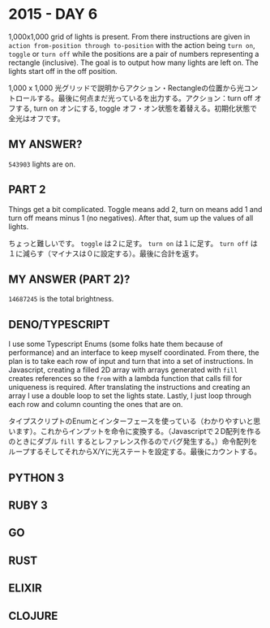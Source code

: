 # 2015 - DAY 6

1,000x1,000 grid of lights is present. From there instructions are given in `action from-position through to-position` with the action being `turn on`, `toggle` or `turn off` while the positions are a pair of numbers representing a rectangle (inclusive). The goal is to output how many lights are left on. The lights start off in the off position.

1,000 x 1,000 光グリッドで説明からアクション・Rectangleの位置から光コントロールする。最後に何点まだ光っているを出力する。アクション：turn off オフする, turn on オンにする, toggle オフ・オン状態を着替える。初期化状態で全光はオフです。

## MY ANSWER?

`543903` lights are on.

## PART 2

Things get a bit complicated. Toggle means add 2, turn on means add 1 and turn off means minus 1 (no negatives). After that, sum up the values of all lights.

ちょっと難しいです。 `toggle` は２に足す。 `turn on` は１に足す。 `turn off` は１に減らす（マイナスは０に設定する）。最後に合計を返す。

## MY ANSWER (PART 2)?

`14687245` is the total brightness.

## DENO/TYPESCRIPT

I use some Typescript Enums (some folks hate them because of performance) and an interface to keep myself coordinated. From there, the plan is to take each row of input and turn that into a set of instructions. In Javascript, creating a filled 2D array with arrays generated with `fill` creates references so the `from` with a lambda function that calls fill for uniqueness is required. After translating the instructions and creating an array I use a double loop to set the lights state. Lastly, I just loop through each row and column counting the ones that are on.

タイプスクリプトのEnumとインターフェースを使っている（わかりやすいと思います）。これからインプットを命令に変換する。（Javascriptで２D配列を作るのときにダブル `fill` するとレファレンス作るのでバグ発生する。）命令配列をループするそしてそれからX/Yに光ステートを設定する。最後にカウントする。

## PYTHON 3


## RUBY 3


## GO


## RUST


## ELIXIR


## CLOJURE


